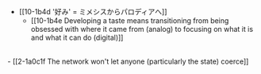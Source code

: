 - [[10-1b4d '好み' = ミメシスからパロディアへ]]
  - [[10-1b4e Developing a taste means transitioning from being obsessed with where it came from (analog) to focusing on what it is and what it can do (digital)]]
<br>
- [[2-1a0c1f The network won't let anyone (particularly the state) coerce]]
